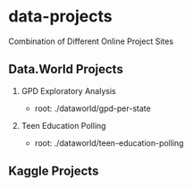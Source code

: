 # data-projects
Combination of Different Online Project Sites

## Data.World Projects
1. GPD Exploratory Analysis
	* root: ./dataworld/gpd-per-state

2. Teen Education Polling
	* root: ./dataworld/teen-education-polling


## Kaggle Projects
